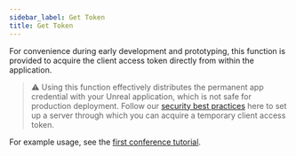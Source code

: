 ```yaml
---
sidebar_label: Get Token
title: Get Token
---
```

For convenience during early development and prototyping, this function is provided to acquire the client access token directly from within the application. 

> ⚠️ Using this function effectively distributes the permanent app credential with your Unreal application, which is not safe for production deployment. Follow our [security best practices](https://docs.dolby.io/communications-apis/docs/guides-client-authentication) here to set up a server through which you can acquire a temporary client access token.

For example usage, see the [first conference tutorial](../../tutorial/first-conference).